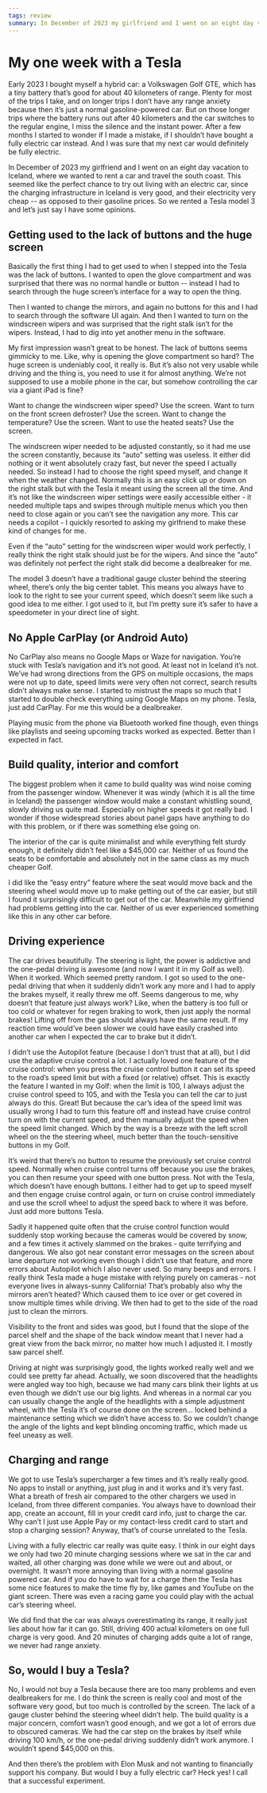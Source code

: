 ```yaml
---
tags: review
summary: In December of 2023 my girlfriend and I went on an eight day vacation to Iceland, where we wanted to rent a car and travel the south coast. This seemed like the perfect chance to try out living with an electric car, since the charging infrastructure in Iceland is very good, and their electricity very cheap. So we rented a Tesla model 3 and let’s just say I have some opinions.
---
```


# My one week with a Tesla

Early 2023 I bought myself a hybrid car: a Volkswagen Golf GTE, which has a tiny battery that’s good for about 40 kilometers of range. Plenty for most of the trips I take, and on longer trips I don’t have any range anxiety because then it’s just a normal gasoline-powered car. But on those longer trips where the battery runs out after 40 kilometers and the car switches to the regular engine, I miss the silence and the instant power. After a few months I started to wonder if I made a mistake, if I shouldn’t have bought a fully electric car instead. And I was sure that my next car would definitely be fully electric.

In December of 2023 my girlfriend and I went on an eight day vacation to Iceland, where we wanted to rent a car and travel the south coast. This seemed like the perfect chance to try out living with an electric car, since the charging infrastructure in Iceland is very good, and their electricity very cheap -- as opposed to their gasoline prices. So we rented a Tesla model 3 and let’s just say I have some opinions.

## Getting used to the lack of buttons and the huge screen
Basically the first thing I had to get used to when I stepped into the Tesla was the lack of buttons. I wanted to open the glove compartment and was surprised that there was no normal handle or button -- instead I had to search through the huge screen’s interface for a way to open the thing.

Then I wanted to change the mirrors, and again no buttons for this and I had to search through the software UI again. And then I wanted to turn on the windscreen wipers and was surprised that the right stalk isn’t for the wipers. Instead, I had to dig into yet another menu in the software.

My first impression wasn’t great to be honest. The lack of buttons seems gimmicky to me. Like, why is opening the glove compartment so hard? The huge screen is undeniably cool, it really is. But it’s also not very usable while driving and the thing is, you need to use it for almost anything. We’re not supposed to use a mobile phone in the car, but somehow controlling the car via a giant iPad is fine?

Want to change the windscreen wiper speed? Use the screen.
Want to turn on the front screen defroster? Use the screen.
Want to change the temperature? Use the screen.
Want to use the heated seats? Use the screen.

The windscreen wiper needed to be adjusted constantly, so it had me use the screen constantly, because its “auto” setting was useless. It either did nothing or it went absolutely crazy fast, but never the speed I actually needed. So instead I had to choose the right speed myself, and change it when the weather changed. Normally this is an easy click up or down on the right stalk but with the Tesla it meant using the screen all the time. And it’s not like the windscreen wiper settings were easily accessible either - it needed multiple taps and swipes through multiple menus which you then need to close again or you can’t see the navigation any more. This car needs a copilot - I quickly resorted to asking my girlfriend to make these kind of changes for me.

Even if the “auto” setting for the windscreen wiper would work perfectly, I really think the right stalk should just be for the wipers. And since the “auto” was definitely not perfect the right stalk did become a dealbreaker for me.

The model 3 doesn’t have a traditional gauge cluster behind the steering wheel, there’s only the big center tablet. This means you always have to look to the right to see your current speed, which doesn’t seem like such a good idea to me either. I got used to it, but I’m pretty sure it’s safer to have a speedometer in your direct line of sight.

## No Apple CarPlay (or Android Auto)
No CarPlay also means no Google Maps or Waze for navigation. You’re stuck with Tesla’s navigation and it’s not good. At least not in Iceland it’s not. We’ve had wrong directions from the GPS on multiple occasions, the maps were not up to date, speed limits were very often not correct, search results didn’t always make sense. I started to mistrust the maps so much that I started to double check everything using Google Maps on my phone. Tesla, just add CarPlay. For me this would be a dealbreaker.

Playing music from the phone via Bluetooth worked fine though, even things like playlists and seeing upcoming tracks worked as expected. Better than I expected in fact.

## Build quality, interior and comfort
The biggest problem when it came to build quality was wind noise coming from the passenger window. Whenever it was windy (which it is all the time in Iceland) the passenger window would make a constant whistling sound, slowly driving us quite mad. Especially on higher speeds it got really bad. I wonder if those widespread stories about panel gaps have anything to do with this problem, or if there was something else going on.

The interior of the car is quite minimalist and while everything felt sturdy enough, it definitely didn’t feel like a $45,000 car. Neither of us found the seats to be comfortable and absolutely not in the same class as my much cheaper Golf.

I did like the “easy entry” feature where the seat would move back and the steering wheel would move up to make getting out of the car easier, but still I found it surprisingly difficult to get out of the car. Meanwhile my girlfriend had problems getting into the car. Neither of us ever experienced something like this in any other car before.

## Driving experience
The car drives beautifully. The steering is light, the power is addictive and the one-pedal driving is awesome (and now I want it in my Golf as well). When it worked. Which seemed pretty random. I got so used to the one-pedal driving that when it suddenly didn’t work any more and I had to apply the brakes myself, it really threw me off. Seems dangerous to me, why doesn’t that feature just always work? Like, when the battery is too full or too cold or whatever for regen braking to work, then just apply the normal brakes! Lifting off from the gas should always have the same result. If my reaction time would’ve been slower we could have easily crashed into another car when I expected the car to brake but it didn’t.

I didn’t use the Autopilot feature (because I don’t trust that at all), but I did use the adaptive cruise control a lot. I actually loved one feature of the cruise control: when you press the cruise control button it can set its speed to the road’s speed limit but with a fixed (or relative) offset. This is exactly the feature I wanted in my Golf: when the limit is 100, I always adjust the cruise control speed to 105, and with the Tesla you can tell the car to just always do this. Great! But because the car’s idea of the speed limit was usually wrong I had to turn this feature off and instead have cruise control turn on with the current speed, and then manually adjust the speed when the speed limit changed. Which by the way is a breeze with the left scroll wheel on the the steering wheel, much better than the touch-sensitive buttons in my Golf.

It’s weird that there’s no button to resume the previously set cruise control speed. Normally when cruise control turns off because you use the brakes, you can then resume your speed with one button press. Not with the Tesla, which doesn’t have enough buttons. I either had to get up to speed myself and then engage cruise control again, or turn on cruise control immediately and use the scroll wheel to adjust the speed back to where it was before. Just add more buttons Tesla.

Sadly it happened quite often that the cruise control function would suddenly stop working because the cameras would be covered by snow, and a few times it actively slammed on the brakes - quite terrifying and dangerous. We also got near constant error messages on the screen about lane departure not working even though I didn’t use that feature, and more errors about Autopilot which I also never used. So many beeps and errors. I really think Tesla made a huge mistake with relying purely on cameras - not everyone lives in always-sunny California! That’s probably also why the mirrors aren’t heated? Which caused them to ice over or get covered in snow multiple times while driving. We then had to get to the side of the road just to clean the mirrors.

Visibility to the front and sides was good, but I found that the slope of the parcel shelf and the shape of the back window meant that I never had a great view from the back mirror, no matter how much I adjusted it. I mostly saw parcel shelf.

Driving at night was surprisingly good, the lights worked really well and we could see pretty far ahead. Actually, we soon discovered that the headlights were angled way too high, because we had many cars blink their lights at us even though we didn’t use our big lights. And whereas in a normal car you can usually change the angle of the headlights with a simple adjustment wheel, with the Tesla it’s of course done on the screen... locked behind a maintenance setting which we didn’t have access to. So we couldn’t change the angle of the lights and kept blinding oncoming traffic, which made us feel uneasy as well.

## Charging and range
We got to use Tesla’s supercharger a few times and it’s really really good. No apps to install or anything, just plug in and it works and it’s very fast. What a breath of fresh air compared to the other chargers we used in Iceland, from three different companies. You always have to download their app, create an account, fill in your credit card info, just to charge the car. Why can’t I just use Apple Pay or my contact-less credit card to start and stop a charging session? Anyway, that’s of course unrelated to the Tesla.

Living with a fully electric car really was quite easy. I think in our eight days we only had two 20 minute charging sessions where we sat in the car and waited, all other charging was done while we were out and about, or overnight. It wasn’t more annoying than living with a normal gasoline powered car. And if you do have to wait for a charge then the Tesla has some nice features to make the time fly by, like games and YouTube on the giant screen. There was even a racing game you could play with the actual car’s steering wheel.

We did find that the car was always overestimating its range, it really just lies about how far it can go. Still, driving 400 actual kilometers on one full charge is very good. And 20 minutes of charging adds quite a lot of range, we never had range anxiety.

## So, would I buy a Tesla?
No, I would not buy a Tesla because there are too many problems and even dealbreakers for me. I do think the screen is really cool and most of the software very good, but too much is controlled by the screen. The lack of a gauge cluster behind the steering wheel didn’t help. The build quality is a major concern, comfort wasn’t good enough, and we got a lot of errors due to obscured cameras. We had the car step on the brakes by itself while driving 100 km/h, or the one-pedal driving suddenly didn’t work anymore. I wouldn’t spend $45,000 on this.

And then there’s the problem with Elon Musk and not wanting to financially support his company. But would I buy a fully electric car? Heck yes! I call that a successful experiment.